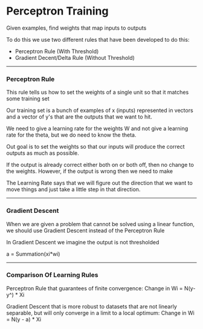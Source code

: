 # Perceptron Training

Given examples, find weights that map inputs to outputs

To do this we use two different rules that have been developed to do this:

- Perceptron Rule (With Threshold)
- Gradient Decent/Delta Rule (Without Threshold)

***

### Perceptron Rule

This rule tells us how to set the weights of a single unit so that it matches some training set

Our training set is a bunch of examples of x (inputs) represented in vectors and a vector of y's that are the outputs that we want to hit. 

We need to give a learning rate for the weights W and not give a learning rate for the theta, but we do need to know the theta.

Out goal is to set the weights so that our inputs will produce the correct outputs as much as possible.

If the output is already correct either both on or both off, then no change to the weights. However, if the output is wrong then we need to make 

The Learning Rate says that we will figure out the direction that we want to move things and just take a little step in that direction. 

***

### Gradient Descent

When we are given a problem that cannot be solved using a linear function, we should use Gradient Descent instead of the Perceptron Rule

In Gradient Descent we imagine the output is not thresholded

a = Summation(xi*wi)

***

### Comparison Of Learning Rules

Perceptron Rule that guarantees of finite convergence: Change in Wi = N(y-y^) * Xi

Gradient Descent that is more robust to datasets that are not linearly separable, but will only converge in a limit to a local optimum: Change in Wi = N(y - a) * Xi
